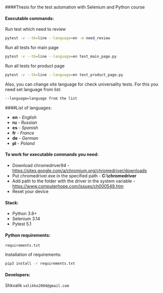 ####Thesis for the test automation with Selenium and Python course


#### Executable commands:

Run test which need to review
```bash
pytest -v --tb=line --language=en -m need_review
```
Run all tests for main page
```bash
pytest -v --tb=line --language=en test_main_page.py
```
Run all tests for product page
```bash
pytest -v --tb=line --language=en test_product_page.py
```
Also, you can change site language for check universality tests. For this you need set language from list:
```bash
--language=language from the list
```
####List of languages:
* **en** - _English_
* **ru** - _Russian_
* **es** - _Spanish_
* **fr** - _France_
* **de** - _German_
* **pl** - _Poland_
#### To work for executable commands you need:
* Download chromedriver94 - https://sites.google.com/a/chromium.org/chromedriver/downloads
* Put chromedriver.exe in the specified path - **C:\chromedriver**
* Add path to the folder with the driver in the system variable - https://www.computerhope.com/issues/ch000549.htm
* Reset your device

#### Stack:
* Python 3.8+
* Selenium 3.14
* Pytest 5.1

#### Python requirements:
`requirements.txt`

Installation of requirements:
```bash
pip3 install -r requirements.txt
```

#### Developers:
Shkvalik
`valikko2004@gmail.com`
